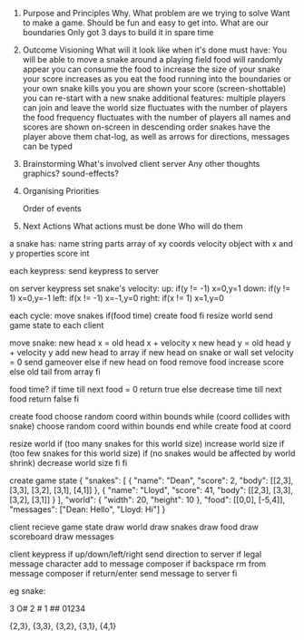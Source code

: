 1. Purpose and Principles
	Why. What problem are we trying to solve
		Want to make a game. Should be fun and easy to get into.
	What are our boundaries
		Only got 3 days to build it in spare time
	
2. Outcome Visioning
	What will it look like when it's done
		must have:
			You will be able to move a snake around a playing field
			food will randomly appear
			you can consume the food to increase the size of your snake
			your score increases as you eat the food
			running into the boundaries or your own snake kills you
			you are shown your score (screen-shottable)
			you can re-start with a new snake
		additional features:
			multiple players can join and leave
			the world size fluctuates with the number of players
			the food frequency fluctuates with the number of players
			all names and scores are shown on-screen in descending order
			snakes have the player above them
			chat-log, as well as arrows for directions, messages can be typed

3. Brainstorming
	What's involved
		client
		server
	Any other thoughts
		graphics?
		sound-effects?
	
4. Organising
	Priorities

	Order of events
	
5. Next Actions
	What actions must be done
	Who will do them

a snake has:
	name 		string
	parts		array of xy coords
	velocity	object with x and y properties
	score 		int

each keypress:
	send keypress to server

on server keypress
	set snake's velocity:
	up:		if(y != -1)	x=0,y=1
	down: 	if(y != 1)	x=0,y=-1
	left:	if(x != -1)	x=-1,y=0
	right:	if(x != 1)	x=1,y=0

each cycle:
	move snakes
	if(food time)
		create food
	fi
	resize world
	send game state to each client

move snake:
	new head x = old head x + velocity x
	new head y = old head y + velocity y
	add new head to array
	if new head on snake or wall
		set velocity = 0
		send gameover
	else if new head on food
		remove food
		increase score
	else
		old tail from array
	fi

food time?
	if time till next food = 0
		return true
	else
		decrease time till next food
		return false
	fi

create food
	choose random coord within bounds
	while (coord collides with snake)
		choose random coord within bounds
	end while
	create food at coord

resize world
	if (too many snakes for this world size)
		increase world size
	if (too few snakes for this world size)
		if (no snakes would be affected by world shrink)
			decrease world size
		fi
	fi

create game state
	{
		"snakes": 
		[
			{
				"name": "Dean",
				"score": 2,
				"body": [[2,3], [3,3], [3,2], [3,1], [4,1]]
			},
			{
				"name": "Lloyd",
				"score": 41,
				"body": [[2,3], [3,3], [3,2], [3,1]]
			}
		],
		"world":
		{
			"width": 20,
			"height": 10
		},
		"food": [[0,0], [-5,4]],
		"messages": ["Dean: Hello", "Lloyd: Hi"]
	}

client recieve game state
	draw world
	draw snakes
	draw food
	draw scoreboard
	draw messages

client keypress
	if up/down/left/right
		send direction to server
	if legal message character
		add to message composer
	if backspace
		rm from message composer
	if return/enter
		send message to server
	fi




eg snake:

3 O#
2  #
1  ##
01234

{2,3}, {3,3}, {3,2}, {3,1}, {4,1}
